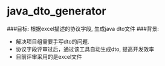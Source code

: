 # java_dto_generator
###目标:
  根据excel描述的协议字段, 生成java dto文件
###背景:
  * 解决项目组需要手写dto的问题. 
  * 协议字段评审过后，通过该工具自动生成dto, 提高开发效率
  * 目前评审采用的是excel文件
